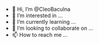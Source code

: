 - 👋 Hi, I’m @CleoBaculna
- 👀 I’m interested in ...
- 🌱 I’m currently learning ...
- 💞️ I’m looking to collaborate on ...
- 📫 How to reach me ...

<!---
CleoBaculna/CleoBaculna is a ✨ special ✨ repository because its `README.md` (this file) appears on your GitHub profile.
You can click the Preview link to take a look at your changes.
--->
